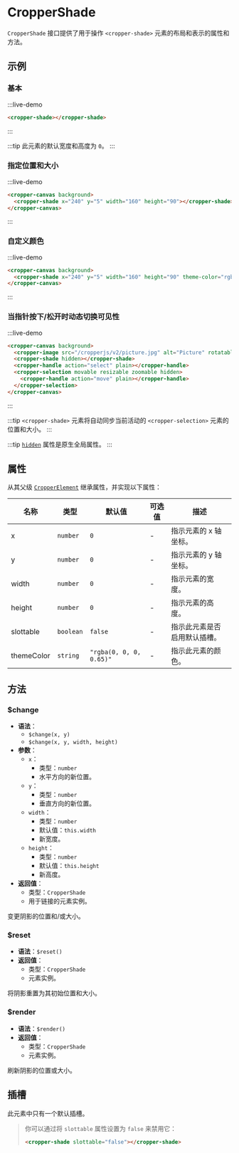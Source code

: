 # CropperShade

`CropperShade` 接口提供了用于操作 `<cropper-shade>` 元素的布局和表示的属性和方法。

## 示例

### 基本

:::live-demo

```html
<cropper-shade></cropper-shade>
```

:::

:::tip
此元素的默认宽度和高度为 `0`。
:::

### 指定位置和大小

:::live-demo

```html
<cropper-canvas background>
  <cropper-shade x="240" y="5" width="160" height="90"></cropper-shade>
</cropper-canvas>
```

:::

### 自定义颜色

:::live-demo

```html
<cropper-canvas background>
  <cropper-shade x="240" y="5" width="160" height="90" theme-color="rgba(0, 0, 0, 0.35)"></cropper-shade>
</cropper-canvas>
```

:::

### 当指针按下/松开时动态切换可见性

:::live-demo

```html
<cropper-canvas background>
  <cropper-image src="/cropperjs/v2/picture.jpg" alt="Picture" rotatable scalable skewable translatable></cropper-image>
  <cropper-shade hidden></cropper-shade>
  <cropper-handle action="select" plain></cropper-handle>
  <cropper-selection movable resizable zoomable hidden>
    <cropper-handle action="move" plain></cropper-handle>
  </cropper-selection>
</cropper-canvas>
```

:::

:::tip
`<cropper-shade>` 元素将自动同步当前活动的 `<cropper-selection>` 元素的位置和大小。
:::

:::tip
[`hidden`](https://developer.mozilla.org/zh-CN/docs/Web/HTML/Global_attributes/hidden) 属性是原生全局属性。
:::

## 属性

从其父级 [`CropperElement`](cropper-element.html) 继承属性，并实现以下属性：

| 名称 | 类型 | 默认值 | 可选值 | 描述 |
| --- | --- | --- | --- | --- |
| x | `number` | `0` | - | 指示元素的 x 轴坐标。 |
| y | `number` | `0` | - | 指示元素的 y 轴坐标。 |
| width | `number` | `0` | - | 指示元素的宽度。 |
| height | `number` | `0` | - | 指示元素的高度。 |
| slottable | `boolean` | `false` | - | 指示此元素是否启用默认插槽。 |
| themeColor | `string` | `"rgba(0, 0, 0, 0.65)"` | - | 指示此元素的颜色。 |

## 方法

### $change

- **语法**：
  - `$change(x, y)`
  - `$change(x, y, width, height)`
- **参数**：
  - `x`：
    - 类型：`number`
    - 水平方向的新位置。
  - `y`：
    - 类型：`number`
    - 垂直方向的新位置。
  - `width`：
    - 类型：`number`
    - 默认值：`this.width`
    - 新宽度。
  - `height`：
    - 类型：`number`
    - 默认值：`this.height`
    - 新高度。
- **返回值**：
  - 类型：`CropperShade`
  - 用于链接的元素实例。

变更阴影的位置和/或大小。

### $reset

- **语法**：`$reset()`
- **返回值**：
  - 类型：`CropperShade`
  - 元素实例。

将阴影重置为其初始位置和大小。

### $render

- **语法**：`$render()`
- **返回值**：
  - 类型：`CropperShade`
  - 元素实例。

刷新阴影的位置或大小。

## 插槽

此元素中只有一个默认插槽。

> 你可以通过将 `slottable` 属性设置为 `false` 来禁用它：
>
> ```html
> <cropper-shade slottable="false"></cropper-shade>
> ```
